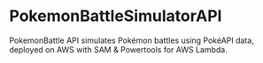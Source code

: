 # PokemonBattleSimulatorAPI
PokemonBattle API simulates Pokémon battles using PokéAPI data, deployed on AWS with SAM &amp; Powertools for AWS Lambda.

